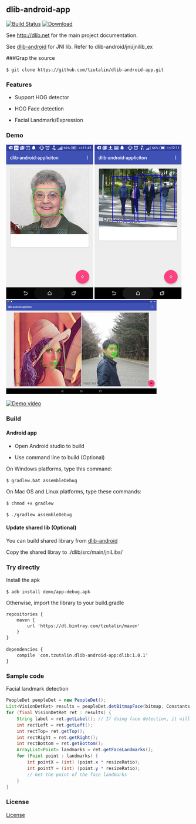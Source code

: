 ## dlib-android-app

[![Build Status](https://travis-ci.org/tzutalin/dlib-android-app.png)](https://travis-ci.org/tzutalin/dlib-android-app)
[ ![Download](https://api.bintray.com/packages/tzutalin/maven/dlib-android-app/images/download.svg) ](https://bintray.com/tzutalin/maven/dlib-android-app/_latestVersion)

See http://dlib.net for the main project documentation.

See [dlib-android](https://github.com/tzutalin/dlib-android) for JNI lib. Refer to dlib-android/jni/jnilib_ex

###Grap the source

`$ git clone https://github.com/tzutalin/dlib-android-app.git`

### Features

* Support HOG detector

* HOG Face detection

* Facial Landmark/Expression

### Demo
![](demo/demo1.png)
![](demo/demo2.png)
![](demo/demo3.png)

[![Demo video](https://j.gifs.com/n5P3GD.gif)](https://www.youtube.com/watch?v=5mqVzKdexzw&feature=youtu.be)

### Build

#### Android app
* Open Android studio to build

* Use command line to build (Optional)

On Windows platforms, type this command:

`$ gradlew.bat assembleDebug`

On Mac OS and Linux platforms, type these commands:

`$ chmod +x gradlew`

`$ ./gradlew assembleDebug`

#### Update shared lib (Optional)
You can build shared library from [dlib-android](https://github.com/tzutalin/dlib-android)

Copy the shared libray to ./dlib/src/main/jniLibs/

### Try directly

Install the apk

`$ adb install demo/app-debug.apk`

Otherwise, import the library to your build.gradle

```
repositories {
    maven {
        url 'https://dl.bintray.com/tzutalin/maven'
    }
}

dependencies {
    compile 'com.tzutalin.dlib-android-app:dlib:1.0.1'
}

```

### Sample code

Facial landmark detection
```java
PeopleDet peopleDet = new PeopleDet();
List<VisionDetRet> results = peopleDet.detBitmapFace(bitmap, Constants.getFaceShapeModelPath());
for (final VisionDetRet ret : results) {
    String label = ret.getLabel(); // If doing face detection, it will be 'Face'
    int rectLeft = ret.getLeft();
    int rectTop= ret.getTop();
    int rectRight = ret.getRight();
    int rectBottom = ret.getBottom();
    ArrayList<Point> landmarks = ret.getFaceLandmarks();
    for (Point point : landmarks) {
        int pointX = (int) (point.x * resizeRatio);
        int pointY = (int) (point.y * resizeRatio);
        // Get the point of the face landmarks
    }
}
```

### License
[License](LICENSE.md)
